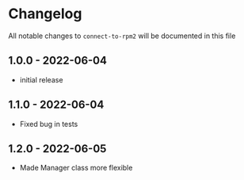 # Changelog

All notable changes to `connect-to-rpm2` will be documented in this file

## 1.0.0 - 2022-06-04

- initial release

## 1.1.0 - 2022-06-04
- Fixed bug in tests

## 1.2.0 - 2022-06-05
- Made Manager class more flexible

